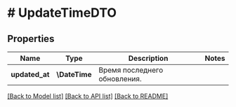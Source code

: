 # # UpdateTimeDTO

## Properties

Name | Type | Description | Notes
------------ | ------------- | ------------- | -------------
**updated_at** | **\DateTime** | Время последнего обновления. |

[[Back to Model list]](../../README.md#models) [[Back to API list]](../../README.md#endpoints) [[Back to README]](../../README.md)
